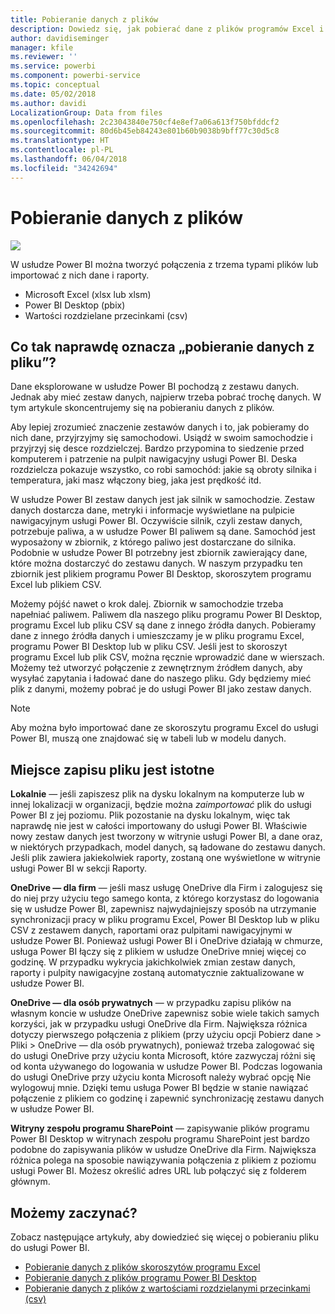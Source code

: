 ```yaml
---
title: Pobieranie danych z plików
description: Dowiedz się, jak pobierać dane z plików programów Excel i Power BI Desktop oraz z plików CSV do usługi Power BI
author: davidiseminger
manager: kfile
ms.reviewer: ''
ms.service: powerbi
ms.component: powerbi-service
ms.topic: conceptual
ms.date: 05/02/2018
ms.author: davidi
LocalizationGroup: Data from files
ms.openlocfilehash: 2c23043840e750cf4e8ef7a06a613f750bfddcf2
ms.sourcegitcommit: 80d6b45eb84243e801b60b9038b9bff77c30d5c8
ms.translationtype: HT
ms.contentlocale: pl-PL
ms.lasthandoff: 06/04/2018
ms.locfileid: "34242694"
---
```

# <a name="get-data-from-files"></a>Pobieranie danych z plików
![](media/service-get-data-from-files/file_icons.png)

W usłudze Power BI można tworzyć połączenia z trzema typami plików lub importować z nich dane i raporty.

* Microsoft Excel (xlsx lub xlsm)
* Power BI Desktop (pbix)
* Wartości rozdzielane przecinkami (csv)

## <a name="what-does-get-data-from-a-file-really-mean"></a>Co tak naprawdę oznacza „pobieranie danych z pliku”?
Dane eksplorowane w usłudze Power BI pochodzą z zestawu danych. Jednak aby mieć zestaw danych, najpierw trzeba pobrać trochę danych. W tym artykule skoncentrujemy się na pobieraniu danych z plików.

Aby lepiej zrozumieć znaczenie zestawów danych i to, jak pobieramy do nich dane, przyjrzyjmy się samochodowi. Usiądź w swoim samochodzie i przyjrzyj się desce rozdzielczej. Bardzo przypomina to siedzenie przed komputerem i patrzenie na pulpit nawigacyjny usługi Power BI. Deska rozdzielcza pokazuje wszystko, co robi samochód: jakie są obroty silnika i temperatura, jaki masz włączony bieg, jaka jest prędkość itd.

W usłudze Power BI zestaw danych jest jak silnik w samochodzie. Zestaw danych dostarcza dane, metryki i informacje wyświetlane na pulpicie nawigacyjnym usługi Power BI. Oczywiście silnik, czyli zestaw danych, potrzebuje paliwa, a w usłudze Power BI paliwem są dane. Samochód jest wyposażony w zbiornik, z którego paliwo jest dostarczane do silnika. Podobnie w usłudze Power BI potrzebny jest zbiornik zawierający dane, które można dostarczyć do zestawu danych. W naszym przypadku ten zbiornik jest plikiem programu Power BI Desktop, skoroszytem programu Excel lub plikiem CSV.

Możemy pójść nawet o krok dalej. Zbiornik w samochodzie trzeba napełniać paliwem. Paliwem dla naszego pliku programu Power BI Desktop, programu Excel lub pliku CSV są dane z innego źródła danych. Pobieramy dane z innego źródła danych i umieszczamy je w pliku programu Excel, programu Power BI Desktop lub w pliku CSV. Jeśli jest to skoroszyt programu Excel lub plik CSV, można ręcznie wprowadzić dane w wierszach. Możemy też utworzyć połączenie z zewnętrznym źródłem danych, aby wysyłać zapytania i ładować dane do naszego pliku. Gdy będziemy mieć plik z danymi, możemy pobrać je do usługi Power BI jako zestaw danych.

> [!NOTE]
> Aby można było importować dane ze skoroszytu programu Excel do usługi Power BI, muszą one znajdować się w tabeli lub w modelu danych.
> 
> 

## <a name="where-your-file-is-saved-makes-a-difference"></a>Miejsce zapisu pliku jest istotne
**Lokalnie** — jeśli zapiszesz plik na dysku lokalnym na komputerze lub w innej lokalizacji w organizacji, będzie można *zaimportować* plik do usługi Power BI z jej poziomu. Plik pozostanie na dysku lokalnym, więc tak naprawdę nie jest w całości importowany do usługi Power BI. Właściwie nowy zestaw danych jest tworzony w witrynie usługi Power BI, a dane oraz, w niektórych przypadkach, model danych, są ładowane do zestawu danych. Jeśli plik zawiera jakiekolwiek raporty, zostaną one wyświetlone w witrynie usługi Power BI w sekcji Raporty.

**OneDrive — dla firm** — jeśli masz usługę OneDrive dla Firm i zalogujesz się do niej przy użyciu tego samego konta, z którego korzystasz do logowania się w usłudze Power BI, zapewnisz najwydajniejszy sposób na utrzymanie synchronizacji pracy w pliku programu Excel, Power BI Desktop lub w pliku CSV z zestawem danych, raportami oraz pulpitami nawigacyjnymi w usłudze Power BI. Ponieważ usługi Power BI i OneDrive działają w chmurze, usługa Power BI łączy się z plikiem w usłudze OneDrive mniej więcej co godzinę. W przypadku wykrycia jakichkolwiek zmian zestaw danych, raporty i pulpity nawigacyjne zostaną automatycznie zaktualizowane w usłudze Power BI.

**OneDrive — dla osób prywatnych** — w przypadku zapisu plików na własnym koncie w usłudze OneDrive zapewnisz sobie wiele takich samych korzyści, jak w przypadku usługi OneDrive dla Firm. Największa różnica dotyczy pierwszego połączenia z plikiem (przy użyciu opcji Pobierz dane > Pliki > OneDrive — dla osób prywatnych), ponieważ trzeba zalogować się do usługi OneDrive przy użyciu konta Microsoft, które zazwyczaj różni się od konta używanego do logowania w usłudze Power BI. Podczas logowania do usługi OneDrive przy użyciu konta Microsoft należy wybrać opcję Nie wylogowuj mnie. Dzięki temu usługa Power BI będzie w stanie nawiązać połączenie z plikiem co godzinę i zapewnić synchronizację zestawu danych w usłudze Power BI.

**Witryny zespołu programu SharePoint** — zapisywanie plików programu Power BI Desktop w witrynach zespołu programu SharePoint jest bardzo podobne do zapisywania plików w usłudze OneDrive dla Firm. Największa różnica polega na sposobie nawiązywania połączenia z plikiem z poziomu usługi Power BI. Możesz określić adres URL lub połączyć się z folderem głównym.

## <a name="ready-to-get-started"></a>Możemy zaczynać?
Zobacz następujące artykuły, aby dowiedzieć się więcej o pobieraniu pliku do usługi Power BI.

* [Pobieranie danych z plików skoroszytów programu Excel](service-excel-workbook-files.md)
* [Pobieranie danych z plików programu Power BI Desktop](service-desktop-files.md)
* [Pobieranie danych z plików z wartościami rozdzielanymi przecinkami (csv)](service-comma-separated-value-files.md)

